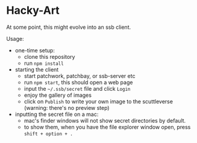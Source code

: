 # Hacky-Art

At some point, this might evolve into an ssb client.

Usage:

- one-time setup:
  - clone this repository
  - run `npm install`
- starting the client
  - start patchwork, patchbay, or ssb-server etc
  - run `npm start`, this should open a web page
  - input the `~/.ssb/secret` file and click `Login`
  - enjoy the gallery of images
  - click on `Publish` to write your own image to the scuttleverse (warning: there's no preview step)
- inputting the secret file on a mac:
  - mac's finder windows will not show secret directories by default.  
  - to show them, when you have the file explorer window open, press `shift + option + .`
